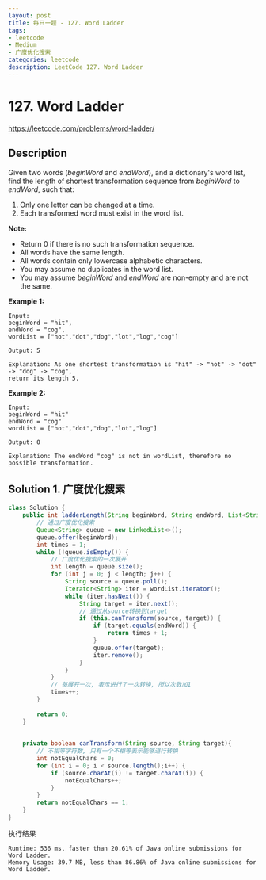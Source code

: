 ```yaml
---
layout: post
title: 每日一题 - 127. Word Ladder
tags:
- leetcode
- Medium
- 广度优化搜索
categories: leetcode
description: LeetCode 127. Word Ladder
---
```


# 127. Word Ladder

https://leetcode.com/problems/word-ladder/

## Description

Given two words (*beginWord* and *endWord*), and a dictionary's word list, find the length of shortest transformation sequence from *beginWord* to *endWord*, such that:

1. Only one letter can be changed at a time.
2. Each transformed word must exist in the word list.

**Note:**

- Return 0 if there is no such transformation sequence.
- All words have the same length.
- All words contain only lowercase alphabetic characters.
- You may assume no duplicates in the word list.
- You may assume *beginWord* and *endWord* are non-empty and are not the same.

**Example 1:**

```
Input:
beginWord = "hit",
endWord = "cog",
wordList = ["hot","dot","dog","lot","log","cog"]

Output: 5

Explanation: As one shortest transformation is "hit" -> "hot" -> "dot" -> "dog" -> "cog",
return its length 5.
```

**Example 2:**

```
Input:
beginWord = "hit"
endWord = "cog"
wordList = ["hot","dot","dog","lot","log"]

Output: 0

Explanation: The endWord "cog" is not in wordList, therefore no possible transformation.
```

## Solution 1. 广度优化搜索

```java
class Solution {
    public int ladderLength(String beginWord, String endWord, List<String> wordList) {
        // 通过广度优化搜索
        Queue<String> queue = new LinkedList<>();
        queue.offer(beginWord);
        int times = 1;
        while (!queue.isEmpty()) {
            // 广度优化搜索的一次展开
            int length = queue.size();            
            for (int j = 0; j < length; j++) {
                String source = queue.poll();
                Iterator<String> iter = wordList.iterator();
                while (iter.hasNext()) {
                    String target = iter.next();
                    // 通过从source转换到target
                    if (this.canTransform(source, target)) {
                        if (target.equals(endWord)) {
                            return times + 1;
                        }
                        queue.offer(target);
                        iter.remove();
                    }                    
                }
            }
            // 每展开一次, 表示进行了一次转换, 所以次数加1
            times++;
        }
        
        return 0;
    }
    
    
    private boolean canTransform(String source, String target){
        // 不相等字符数, 只有一个不相等表示能够进行转换
        int notEqualChars = 0;
        for (int i = 0; i < source.length();i++) {
            if (source.charAt(i) != target.charAt(i)) {
                notEqualChars++;
            }
        }
        return notEqualChars == 1;
    }
}
```

执行结果

```
Runtime: 536 ms, faster than 20.61% of Java online submissions for Word Ladder.
Memory Usage: 39.7 MB, less than 86.86% of Java online submissions for Word Ladder.
```

